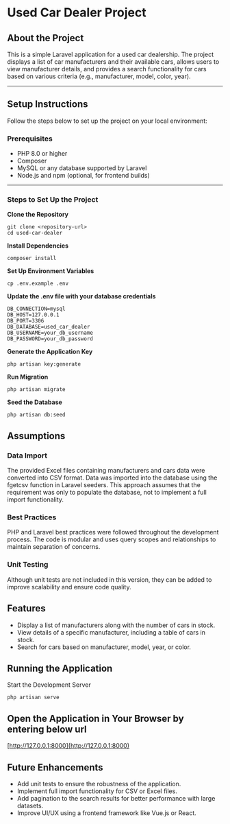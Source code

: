 # Used Car Dealer Project

## About the Project
This is a simple Laravel application for a used car dealership. The project displays a list of car manufacturers and their available cars, allows users to view manufacturer details, and provides a search functionality for cars based on various criteria (e.g., manufacturer, model, color, year).

---

## Setup Instructions
Follow the steps below to set up the project on your local environment:

### Prerequisites
- PHP 8.0 or higher
- Composer
- MySQL or any database supported by Laravel
- Node.js and npm (optional, for frontend builds)

---

### Steps to Set Up the Project

**Clone the Repository**
```
git clone <repository-url>
cd used-car-dealer
```
**Install Dependencies**
```
composer install
```
**Set Up Environment Variables**
```
cp .env.example .env
```
**Update the .env file with your database credentials**
```
DB_CONNECTION=mysql
DB_HOST=127.0.0.1
DB_PORT=3306
DB_DATABASE=used_car_dealer
DB_USERNAME=your_db_username
DB_PASSWORD=your_db_password
```
**Generate the Application Key**
```
php artisan key:generate
```
**Run Migration**
```
php artisan migrate
```
**Seed the Database**
```
php artisan db:seed
```

## Assumptions
### Data Import
The provided Excel files containing manufacturers and cars data were converted into CSV format.
Data was imported into the database using the fgetcsv function in Laravel seeders.
This approach assumes that the requirement was only to populate the database, not to implement a full import functionality.
### Best Practices
PHP and Laravel best practices were followed throughout the development process.
The code is modular and uses query scopes and relationships to maintain separation of concerns.
### Unit Testing
Although unit tests are not included in this version, they can be added to improve scalability and ensure code quality.

## Features
* Display a list of manufacturers along with the number of cars in stock.
* View details of a specific manufacturer, including a table of cars in stock.
* Search for cars based on manufacturer, model, year, or color.

## Running the Application
Start the Development Server
```
php artisan serve
```

## Open the Application in Your Browser by entering below url
[http://127.0.0.1:8000](http://127.0.0.1:8000)

## Future Enhancements
* Add unit tests to ensure the robustness of the application.
* Implement full import functionality for CSV or Excel files.
* Add pagination to the search results for better performance with large datasets.
* Improve UI/UX using a frontend framework like Vue.js or React.
